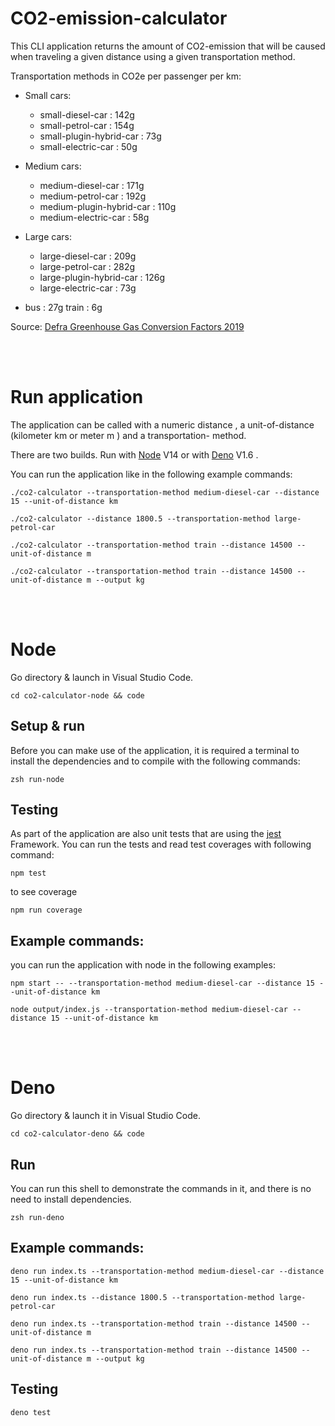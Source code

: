 # CO2-emission-calculator

This CLI application returns the amount of CO2-emission that will be caused when traveling a given distance using a given transportation method.


Transportation methods in CO2e per passenger per km:
* Small cars:
    - small-diesel-car : 142g
    - small-petrol-car : 154g 
    - small-plugin-hybrid-car : 73g 
    - small-electric-car : 50g

* Medium cars: 
    - medium-diesel-car : 171g
    - medium-petrol-car : 192g 
    - medium-plugin-hybrid-car : 110g 
    - medium-electric-car : 58g

* Large cars:
    - large-diesel-car : 209g
    - large-petrol-car : 282g 
    - large-plugin-hybrid-car : 126g 
    - large-electric-car : 73g

* bus : 27g train : 6g


Source: [Defra Greenhouse Gas Conversion Factors 2019](https://www.gov.uk/government/publications/greenhouse-gas-reporting-conversion-factors-2019)


<br>
<br>



# Run application
The application can be called with a numeric distance , a unit-of-distance (kilometer km or meter m ) and a transportation- method.

There are two builds. Run with [Node](#node) V14 or with [Deno](#deno) V1.6 .

You can run the application like in the following example commands:


```
./co2-calculator --transportation-method medium-diesel-car --distance 15 --unit-of-distance km
```

```
./co2-calculator --distance 1800.5 --transportation-method large-petrol-car
```

```
./co2-calculator --transportation-method train --distance 14500 --unit-of-distance m
```

```
./co2-calculator --transportation-method train --distance 14500 --unit-of-distance m --output kg
```


<br>
<br>


# Node

Go directory & launch in Visual Studio Code.
```
cd co2-calculator-node && code
```

## Setup & run
Before you can make use of the application, it is required a terminal to install the dependencies and to compile with the following commands:
```
zsh run-node
```

## Testing
As part of the application are also unit tests that are using the [jest](https://jestjs.io) Framework.
You can run the tests and read test coverages with following command:
```
npm test
```
to see coverage 
```
npm run coverage
```

## Example commands:

 you can run the application with node in the following examples:

```
npm start -- --transportation-method medium-diesel-car --distance 15 --unit-of-distance km
```

```
node output/index.js --transportation-method medium-diesel-car --distance 15 --unit-of-distance km
```
<br>
<br>

# Deno

Go directory & launch it in Visual Studio Code.
```
cd co2-calculator-deno && code
```

## Run
You can run this shell to demonstrate the commands in it, and there is no need to install dependencies.
```
zsh run-deno
```

## Example commands:

```
deno run index.ts --transportation-method medium-diesel-car --distance 15 --unit-of-distance km
```

```
deno run index.ts --distance 1800.5 --transportation-method large-petrol-car
```

```
deno run index.ts --transportation-method train --distance 14500 --unit-of-distance m
```
```
deno run index.ts --transportation-method train --distance 14500 --unit-of-distance m --output kg
```


## Testing

```
deno test
```

